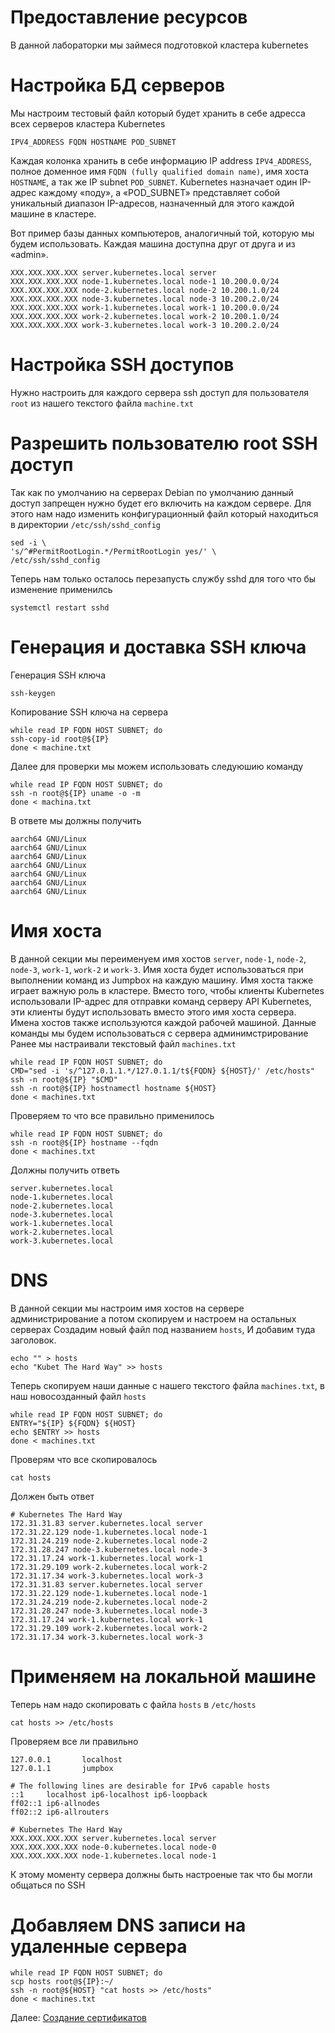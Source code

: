 # Предоставление ресурсов
В данной лабораторки мы займеся подготовкой кластера kubernetes
# Настройка БД серверов
Мы настроим тестовый файл который будет хранить в себе адресса всех серверов кластера Kubernetes
~~~
IPV4_ADDRESS FQDN HOSTNAME POD_SUBNET
~~~
Каждая колонка хранить в себе информацию IP address `IPV4_ADDRESS`, полное доменное имя `FQDN (fully qualified domain name)`, имя хоста `HOSTNAME`, а так же IP subnet `POD_SUBNET`. Kubernetes назначает один IP-адрес каждому «поду», а «POD_SUBNET» представляет собой уникальный диапазон IP-адресов, назначенный для этого каждой машине в кластере.

Вот пример базы данных компьютеров, аналогичный той, которую мы будем использовать. Каждая машина доступна друг от друга и из «admin».
~~~
XXX.XXX.XXX.XXX server.kubernetes.local server  
XXX.XXX.XXX.XXX node-1.kubernetes.local node-1 10.200.0.0/24
XXX.XXX.XXX.XXX node-2.kubernetes.local node-2 10.200.1.0/24
XXX.XXX.XXX.XXX node-3.kubernetes.local node-3 10.200.2.0/24
XXX.XXX.XXX.XXX work-1.kubernetes.local work-1 10.200.0.0/24
XXX.XXX.XXX.XXX work-2.kubernetes.local work-2 10.200.1.0/24
XXX.XXX.XXX.XXX work-3.kubernetes.local work-3 10.200.2.0/24
~~~
# Настройка SSH доступов
Нужно настроить для каждого сервера ssh доступ для пользователя `root` из нашего текстого файла `machine.txt`

# Разрешить пользователю root SSH доступ
Так как по умолчанию на серверах Debian по умолчанию данный доступ запрещен нужно будет его включить на каждом сервере.
Для этого нам надо изменить конфигурационный файл который находиться в директории `/etc/ssh/sshd_config`
~~~
sed -i \
's/^#PermitRootLogin.*/PermitRootLogin yes/' \
/etc/ssh/sshd_config
~~~
Теперь нам только осталось перезапусть службу sshd для того что бы изменение применилсь 
~~~
systemctl restart sshd
~~~
# Генерация и доставка SSH ключа
Генерация SSH ключа
~~~
ssh-keygen
~~~
Копирование SSH ключа на сервера
~~~
while read IP FQDN HOST SUBNET; do
ssh-copy-id root@${IP}
done < machine.txt
~~~
Далее для проверки мы можем использовать следуюшию команду
~~~
while read IP FQDN HOST SUBNET; do
ssh -n root@${IP} uname -o -m
done < machina.txt
~~~
В ответе мы должны получить 
~~~
aarch64 GNU/Linux
aarch64 GNU/Linux
aarch64 GNU/Linux
aarch64 GNU/Linux
aarch64 GNU/Linux
aarch64 GNU/Linux
aarch64 GNU/Linux
~~~
# Имя хоста
В данной секции мы переименуем имя хостов `server`, `node-1`, `node-2`, `node-3`, `work-1`, `work-2` и `work-3`.
Имя хоста будет использоваться при выполнении команд из Jumpbox на каждую машину.
Имя хоста также играет важную роль в кластере.
Вместо того, чтобы клиенты Kubernetes использовали IP-адрес для отправки команд серверу API Kubernetes, эти клиенты будут использовать вместо этого имя хоста сервера. Имена хостов также используются каждой рабочей машиной.
Данные команды мы будем использоваться с сервера админимстрирование
Ранее мы настраивали текстовый файл `machines.txt` 
~~~
while read IP FQDN HOST SUBNET; do
CMD="sed -i 's/^127.0.1.1.*/127.0.1.1/t${FQDN} ${HOST}/' /etc/hosts"
ssh -n root@${IP} "$CMD"
ssh -n root@${IP} hostnamectl hostname ${HOST}
done < machines.txt
~~~
Проверяем то что все правильно применилось 
~~~
while read IP FQDN HOST SUBNET; do
ssh -n root@${IP} hostname --fqdn
done < machines.txt
~~~
Должны получить ответь 
~~~
server.kubernetes.local
node-1.kubernetes.local
node-2.kubernetes.local
node-3.kubernetes.local
work-1.kubernetes.local
work-2.kubernetes.local
work-3.kubernetes.local
~~~
# DNS
В данной секции мы настроим имя хостов на сервере администрирование а потом скопируем и настроем на остальных серверах
Создадим новый файл под названием `hosts`, И добавим туда заголовок.
~~~
echo "" > hosts
echo "Kubet The Hard Way" >> hosts
~~~
Теперь скопируем наши данные с нашего текстого файла `machines.txt`, в наш новосозданный файл `hosts`
~~~
while read IP FQDN HOST SUBNET; do
ENTRY="${IP} ${FQDN} ${HOST}
echo $ENTRY >> hosts
done < machines.txt
~~~
Проверям что все скопировалось 
~~~
cat hosts
~~~
Должен быть ответ 
~~~
# Kubernetes The Hard Way
172.31.31.83 server.kubernetes.local server
172.31.22.129 node-1.kubernetes.local node-1
172.31.24.219 node-2.kubernetes.local node-2
172.31.28.247 node-3.kubernetes.local node-3
172.31.17.24 work-1.kubernetes.local work-1
172.31.29.109 work-2.kubernetes.local work-2
172.31.17.34 work-3.kubernetes.local work-3
172.31.31.83 server.kubernetes.local server
172.31.22.129 node-1.kubernetes.local node-1
172.31.24.219 node-2.kubernetes.local node-2
172.31.28.247 node-3.kubernetes.local node-3
172.31.17.24 work-1.kubernetes.local work-1
172.31.29.109 work-2.kubernetes.local work-2
172.31.17.34 work-3.kubernetes.local work-3
~~~
# Применяем на локальной машине 
Теперь нам надо скопировать с файла `hosts` в `/etc/hosts` 
~~~
cat hosts >> /etc/hosts
~~~
Проверяем все ли правильно
~~~
127.0.0.1       localhost
127.0.1.1       jumpbox

# The following lines are desirable for IPv6 capable hosts
::1     localhost ip6-localhost ip6-loopback
ff02::1 ip6-allnodes
ff02::2 ip6-allrouters

# Kubernetes The Hard Way
XXX.XXX.XXX.XXX server.kubernetes.local server
XXX.XXX.XXX.XXX node-0.kubernetes.local node-0
XXX.XXX.XXX.XXX node-1.kubernetes.local node-1
~~~
К этому моменту сервера должны быть настроеные так что бы могли общаться по SSH
# Добавляем DNS  записи на удаленные сервера
~~~
while read IP FQDN HOST SUBNET; do
scp hosts root@${IP}:~/
ssh -n root@${HOST} "cat hosts >> /etc/hosts"
done < machines.txt
~~~

Далее: [Создание сертификатов](04-certificate-authority.md)
